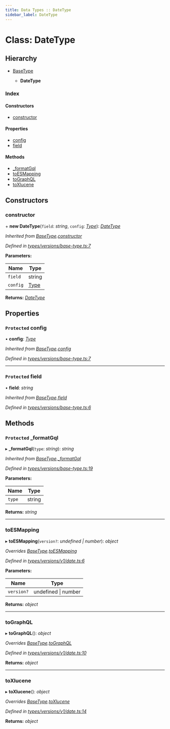 ```yaml
---
title: Data Types :: DateType
sidebar_label: DateType
---
```


# Class: DateType

## Hierarchy

* [BaseType](basetype.md)

  * **DateType**

### Index

#### Constructors

* [constructor](datetype.md#constructor)

#### Properties

* [config](datetype.md#protected-config)
* [field](datetype.md#protected-field)

#### Methods

* [_formatGql](datetype.md#protected-_formatgql)
* [toESMapping](datetype.md#toesmapping)
* [toGraphQL](datetype.md#tographql)
* [toXlucene](datetype.md#toxlucene)

## Constructors

###  constructor

\+ **new DateType**(`field`: *string*, `config`: *[Type](../overview.md#type)*): *[DateType](datetype.md)*

*Inherited from [BaseType](basetype.md).[constructor](basetype.md#constructor)*

*Defined in [types/versions/base-type.ts:7](https://github.com/terascope/teraslice/blob/b0f73ab9/packages/data-types/src/types/versions/base-type.ts#L7)*

**Parameters:**

Name | Type |
------ | ------ |
`field` | string |
`config` | [Type](../overview.md#type) |

**Returns:** *[DateType](datetype.md)*

## Properties

### `Protected` config

• **config**: *[Type](../overview.md#type)*

*Inherited from [BaseType](basetype.md).[config](basetype.md#protected-config)*

*Defined in [types/versions/base-type.ts:7](https://github.com/terascope/teraslice/blob/b0f73ab9/packages/data-types/src/types/versions/base-type.ts#L7)*

___

### `Protected` field

• **field**: *string*

*Inherited from [BaseType](basetype.md).[field](basetype.md#protected-field)*

*Defined in [types/versions/base-type.ts:6](https://github.com/terascope/teraslice/blob/b0f73ab9/packages/data-types/src/types/versions/base-type.ts#L6)*

## Methods

### `Protected` _formatGql

▸ **_formatGql**(`type`: *string*): *string*

*Inherited from [BaseType](basetype.md).[_formatGql](basetype.md#protected-_formatgql)*

*Defined in [types/versions/base-type.ts:19](https://github.com/terascope/teraslice/blob/b0f73ab9/packages/data-types/src/types/versions/base-type.ts#L19)*

**Parameters:**

Name | Type |
------ | ------ |
`type` | string |

**Returns:** *string*

___

###  toESMapping

▸ **toESMapping**(`version?`: *undefined | number*): *object*

*Overrides [BaseType](basetype.md).[toESMapping](basetype.md#abstract-toesmapping)*

*Defined in [types/versions/v1/date.ts:6](https://github.com/terascope/teraslice/blob/b0f73ab9/packages/data-types/src/types/versions/v1/date.ts#L6)*

**Parameters:**

Name | Type |
------ | ------ |
`version?` | undefined \| number |

**Returns:** *object*

___

###  toGraphQL

▸ **toGraphQL**(): *object*

*Overrides [BaseType](basetype.md).[toGraphQL](basetype.md#abstract-tographql)*

*Defined in [types/versions/v1/date.ts:10](https://github.com/terascope/teraslice/blob/b0f73ab9/packages/data-types/src/types/versions/v1/date.ts#L10)*

**Returns:** *object*

___

###  toXlucene

▸ **toXlucene**(): *object*

*Overrides [BaseType](basetype.md).[toXlucene](basetype.md#abstract-toxlucene)*

*Defined in [types/versions/v1/date.ts:14](https://github.com/terascope/teraslice/blob/b0f73ab9/packages/data-types/src/types/versions/v1/date.ts#L14)*

**Returns:** *object*

